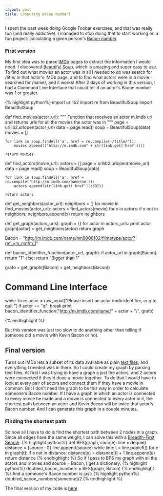 ```yaml
---
layout: post
title: Computing Bacon Numbers
---
```


I spent the past week doing Google Foobar exercises, and that was really fun (and really addictive). I managed to stop doing that to start working on a fun project: calculating a given person's [Bacon number](http://en.wikipedia.org/wiki/Six_Degrees_of_Kevin_Bacon#Bacon_numbers).

### First version

My first idea was to parse [IMDb](http://www.imdb.com/) pages to extract the information I would need. I discovered [Beautiful Soup](http://www.crummy.com/software/BeautifulSoup/bs4/doc/), which is amazing and super easy to use. To find out what movies an actor was in all I needed to do was search for /title/ in that actor's IMDb page, and to find what actors were in a movie I searched for /name/, and it works! After 2 days of working in this version, I had a Command Line Interface that could tell if an actor's Bacon number was 1 or greater.

{% highlight python%}
import urllib2
import re
from BeautifulSoup import BeautifulSoup

def find_movies(actor_url):
    """
    Function that receives an actor m.imdb url and returns urls for all the movies 
    the actor was in
    """
    page = urllib2.urlopen(actor_url)
    data = page.read()
    soup = BeautifulSoup(data)
    movies = []

    for link in soup.findAll('a', href = re.compile('/title/')):
        movies.append(("http://m.imdb.com" + str(link.get('href'))))

    return movies

def find_actors(movie_url): 
    actors = []
    page = urllib2.urlopen(movie_url)
    data = page.read()
    soup = BeautifulSoup(data)

    for link in soup.findAll('a', href = re.compile('http://m.imdb.com/name/nm')):
        actors.append(str(link.get('href')[:33]))

    return actors

def get_neighbors(actor_url):
    neighbors = []
    for movie in find_movies(actor_url):
        actors = find_actors(movie)
        for x in actors:
            if x not in neighbors:
                neighbors.append(x)
    return neighbors

def get_graph(actors_urls):
    graph = {}
    for actor in actors_urls:
        print actor
        graph[actor] = get_neighbors(actor)
    return graph

Bacon = "http://m.imdb.com/name/nm0000102/filmotype/actor?ref_=m_nmfm_1"

def bacon_identifier_function(actor_url, graph):
    if actor_url in graph[Bacon]:
        return "1"
    else:
        return "Bigger than 1"

grafo = get_graph([Bacon] + get_neighbors(Bacon))
 
# Command Line Interface
while True:
    actor = raw_input("Please insert an actor imdb identifier, or q to quit ")
    if actor == "q":
        break
    print bacon_identifier_function("http://m.imdb.com/name/" + actor + "/", grafo)

{% endhighlight %}

But this version was just too slow to do anything other than telling if someone did a movie with Kevin Bacon or not.

## Final version

Turns out IMDb lets a subset of its data available as plain [text files](http://www.imdb.com/interfaces), and everything I needed was in there. So I could create my graph by parsing text files. At first I was trying to have a graph a just the actors, and 2 actors were connected if they'd done a movie together. To do that I would have to look at every pair of actors and connect them if they have a movie in common. But I don't need the graph to be this way in order to calculate someone's Bacon number. If I have a graph in which an actor is connected to every movie he made and a movie is connected to every actor in it, the shortest path between an actor and Kevin Bacon will be twice that actor's Bacon number. And I can generate this graph in a couple minutes.

### Finding the shortest path

So now all I have to do is find the shortest path between 2 nodes in a graph. Since all edges have the same weight, I can solve this with a [Breadth-First Search](http://www.eecs.yorku.ca/course_archive/2006-07/W/2011/Notes/BFS_part2.pdf):
{% highlight python%}
def BFS(graph, source):
    line = deque()
    distance = {source : 0}
    line.append(source)
    while line:
        t = line.popleft()
        for e in graph[t]:
            if e not in distance:
                distance[e] = distance[t] + 1
                line.append(e)
    return distance
{% endhighlight %}
So if I pass to BFS my graph with all the actors and movies and source = Bacon, I get a dictionary:
{% highlight python%}
doubled_bacon_numbers = BFS(graph, Bacon)
{% endhighlight %}
And a someone's Bacon number is just: 
{% highlight python%}
doubled_bacon_numbers[someone]/2
{% endhighlight %}

The final version of my code is [here](https://github.com/adusca/bacon-number/blob/master/file_parser.py)
